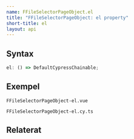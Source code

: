 ```yaml
---
name: FFileSelectorPageObject.el
title: "FFileSelectorPageObject: el property"
short-title: el
layout: api
---
```


## Syntax

```ts nocompile nolint
el: () => DefaultCypressChainable;
```

## Exempel

```import static
FFileSelectorPageObject-el.vue
```

```import
FFileSelectorPageObject-el.cy.ts
```

## Relaterat
